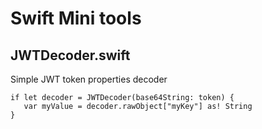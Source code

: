 # Swift Mini tools


## JWTDecoder.swift

Simple JWT token properties decoder

```
if let decoder = JWTDecoder(base64String: token) {
   var myValue = decoder.rawObject["myKey"] as! String
}
```

